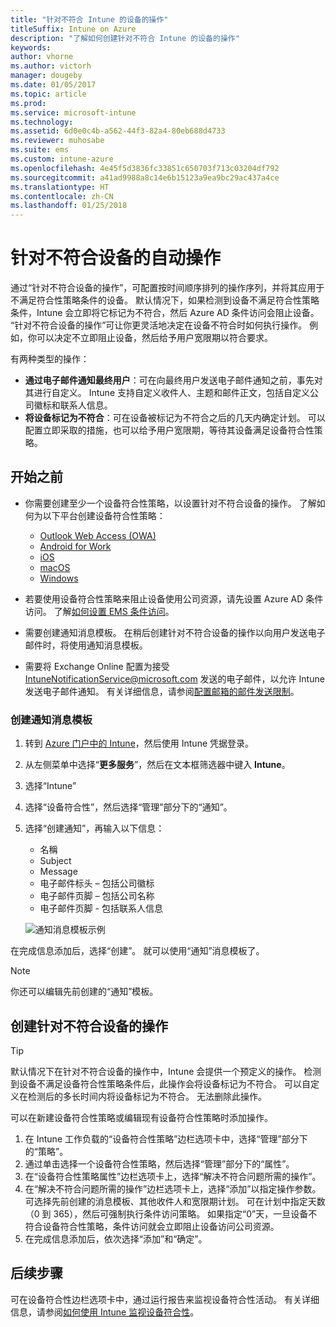 ```yaml
---
title: "针对不符合 Intune 的设备的操作"
titleSuffix: Intune on Azure
description: "了解如何创建针对不符合 Intune 的设备的操作"
keywords: 
author: vhorne
ms.author: victorh
manager: dougeby
ms.date: 01/05/2017
ms.topic: article
ms.prod: 
ms.service: microsoft-intune
ms.technology: 
ms.assetid: 6d0e0c4b-a562-44f3-82a4-80eb688d4733
ms.reviewer: muhosabe
ms.suite: ems
ms.custom: intune-azure
ms.openlocfilehash: 4e45f5d3836fc33851c650703f713c03204df792
ms.sourcegitcommit: a41ad9988a8c14e6b15123a9ea9bc29ac437a4ce
ms.translationtype: HT
ms.contentlocale: zh-CN
ms.lasthandoff: 01/25/2018
---
```

# <a name="automate-actions-for-noncompliance"></a>针对不符合设备的自动操作

通过“针对不符合设备的操作”，可配置按时间顺序排列的操作序列，并将其应用于不满足符合性策略条件的设备。 默认情况下，如果检测到设备不满足符合性策略条件，Intune 会立即将它标记为不符合，然后 Azure AD 条件访问会阻止设备。 “针对不符合设备的操作”可让你更灵活地决定在设备不符合时如何执行操作。 例如，你可以决定不立即阻止设备，然后给予用户宽限期以符合要求。

有两种类型的操作：

-   **通过电子邮件通知最终用户**：可在向最终用户发送电子邮件通知之前，事先对其进行自定义。 Intune 支持自定义收件人、主题和邮件正文，包括自定义公司徽标和联系人信息。
-   **将设备标记为不符合**：可在设备被标记为不符合之后的几天内确定计划。 可以配置立即采取的措施，也可以给予用户宽限期，等待其设备满足设备符合性策略。

## <a name="before-you-begin"></a>开始之前

- 你需要创建至少一个设备符合性策略，以设置针对不符合设备的操作。 了解如何为以下平台创建设备符合性策略：

    -   [Outlook Web Access (OWA)](compliance-policy-create-android.md)
    -   [Android for Work](compliance-policy-create-android-for-work.md)
    -   [iOS](compliance-policy-create-ios.md)
    -   [macOS](compliance-policy-create-mac-os.md)
    -   [Windows](compliance-policy-create-windows.md)

- 若要使用设备符合性策略来阻止设备使用公司资源，请先设置 Azure AD 条件访问。 了解[如何设置 EMS 条件访问](https://docs.microsoft.com/azure/active-directory/active-directory-conditional-access)。

- 需要创建通知消息模板。 在稍后创建针对不符合设备的操作以向用户发送电子邮件时，将使用通知消息模板。

- 需要将 Exchange Online 配置为接受 IntuneNotificationService@microsoft.com 发送的电子邮件，以允许 Intune 发送电子邮件通知。 有关详细信息，请参阅[配置邮箱的邮件发送限制](https://technet.microsoft.com/library/bb397214(v=exchg.160).aspx)。

### <a name="to-create-a-notification-message-template"></a>创建通知消息模板

1. 转到 [Azure 门户中的 Intune](https://portal.azure.com)，然后使用 Intune 凭据登录。
2. 从左侧菜单中选择“**更多服务**”，然后在文本框筛选器中键入 **Intune**。
3. 选择“Intune”
4. 选择“设备符合性”，然后选择“管理”部分下的“通知”。
5. 选择“创建通知”，再输入以下信息：
    - 名稱
    - Subject
    - Message
    - 电子邮件标头 – 包括公司徽标
    - 电子邮件页脚 – 包括公司名称
    - 电子邮件页脚 - 包括联系人信息

   ![通知消息模板示例](./media/actionsfornoncompliance-1.PNG)

在完成信息添加后，选择“创建”。 就可以使用“通知”消息模板了。

> [!NOTE] 
> 你还可以编辑先前创建的“通知”模板。

## <a name="to-create-actions-for-non-compliance"></a>创建针对不符合设备的操作

> [!TIP]
> 默认情况下在针对不符合设备的操作中，Intune 会提供一个预定义的操作。 检测到设备不满足设备符合性策略条件后，此操作会将设备标记为不符合。 可以自定义在检测后的多长时间内将设备标记为不符合。 无法删除此操作。

可以在新建设备符合性策略或编辑现有设备符合性策略时添加操作。

1.  在 Intune 工作负载的“设备符合性策略”边栏选项卡中，选择“管理”部分下的“策略”。
2.  通过单击选择一个设备符合性策略，然后选择“管理”部分下的“属性”。
3.  在“设备符合性策略属性”边栏选项卡上，选择“解决不符合问题所需的操作”。
4.  在“解决不符合问题所需的操作”边栏选项卡上，选择“添加”以指定操作参数。 可选择先前创建的消息模板、其他收件人和宽限期计划。 可在计划中指定天数（0 到 365），然后可强制执行条件访问策略。 如果指定“0”天，一旦设备不符合设备符合性策略，条件访问就会立即阻止设备访问公司资源。
5.  在完成信息添加后，依次选择“添加”和“确定”。

## <a name="next-steps"></a>后续步骤
可在设备符合性边栏选项卡中，通过运行报告来监视设备符合性活动。 有关详细信息，请参阅[如何使用 Intune 监视设备符合性](device-compliance-monitor.md)。

